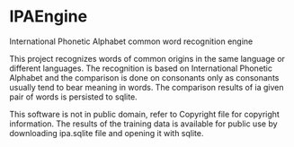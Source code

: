 # IPAEngine
International Phonetic Alphabet common word recognition engine

This project recognizes words of common origins in the same language or different languages. 
The recognition is based on International Phonetic Alphabet and the comparison is done on consonants only as consonants 
usually tend to bear meaning in words. The comparison results of ia given pair of words is persisted to sqlite.

This software is not in public domain, refer to Copyright file for copyright information. The results of the training data is available for public use by downloading ipa.sqlite file and opening it with sqlite. 


